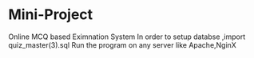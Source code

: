 # Mini-Project
Online MCQ based Eximnation System
In order to setup databse ,import quiz_master(3).sql 
Run the program on any server like Apache,NginX
